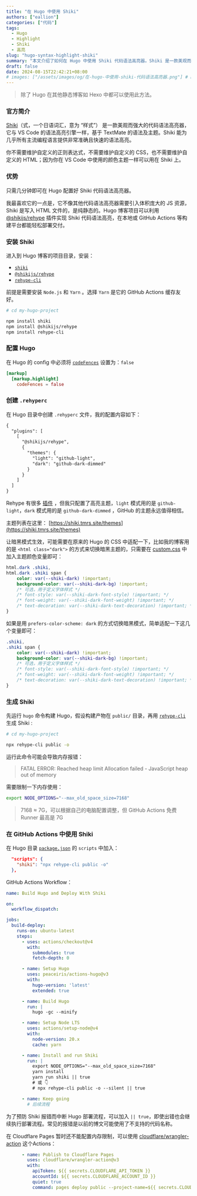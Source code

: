 ```yaml
---
title: "在 Hugo 中使用 Shiki"
authors: ["eallion"]
categories: ["代码"]
tags: 
  - Hugo
  - Highlight
  - Shiki
  - 高亮
slug: "hugo-syntax-highlight-shiki"
summary: "本文介绍了如何在 Hugo 中使用 Shiki 代码语法高亮器。Shiki 是一款美观而强大的代码语法高亮器，基于 TextMate 的语法和主题，并能为几乎所有主流编程语言提供准确且快速的语法高亮。与其他代码语法高亮器不同，Shiki 是纯静态的，无需引入庞大的 JS 资源。文章详细介绍了在 Hugo 项目中安装和配置 Shiki 的步骤，包括安装相关插件、设置 Hugo 配置文件以及创建.rehyperc 文件来配置高亮主题等。此外，还提供了适配暗黑模式和生成 Shiki 所需命令行操作等内容。最后还介绍了如何在 GitHub Actions 中使用 Shiki 进行部署，并给出了相应的工作流程示例。"
draft: false
date: 2024-08-15T22:42:21+08:00
# images: ["/assets/images/og/在-hugo-中使用-shiki-代码语法高亮器.png"] # Delete this line
---
```


> 除了 Hugo 在其他静态博客如 Hexo 中都可以使用此方法。

### 官方简介

[Shiki](https://github.com/shikijs/shiki)（式，一个日语词汇，意为 “样式”） 是一款美观而强大的代码语法高亮器，它与 VS Code 的语法高亮引擎一样，基于 TextMate 的语法及主题。Shiki 能为几乎所有主流编程语言提供非常准确且快速的语法高亮。

你不需要维护自定义的正则表达式，不需要维护自定义的 CSS，也不需要维护自定义的 HTML；因为你在 VS Code 中使用的颜色主题一样可以用在 Shiki 上。

### 优势

只需几分钟即可在 Hugo 配置好 Shiki 代码语法高亮器。

我最喜欢它的一点是，它不像其他代码语法高亮器需要引入体积庞大的 JS 资源，Shiki 是写入 HTML 文件的，是纯静态的。Hugo 博客项目可以利用 [@shikijs/rehype](https://github.com/rehypejs/rehype) 插件实现 Shiki 代码语法高亮，在本地或 GitHub Actions 等构建平台都能轻松部署交付。

### 安装 Shiki

进入到 Hugo 博客的项目目录，安装：

- [`shiki`](https://github.com/shikijs/shiki)
- [`@shikijs/rehype`](https://github.com/rehypejs/rehype)
- [`rehype-cli`](https://github.com/rehypejs/rehype/tree/main/packages/rehype-cli)

前提是需要安装 `Node.js` 和 `Yarn` 。选择 `Yarn` 是它的 GitHub Actions 缓存友好。

```bash
# cd my-hugo-project

npm install shiki
npm install @shikijs/rehype
npm install rehype-cli
```

### 配置 Hugo

在 Hugo 的 config 中必须将 [`codeFences`](https://gohugo.io/getting-started/configuration-markup/#highlight) 设置为：`false`

```toml
[markup]
  [markup.highlight]
    codeFences = false
```

### 创建 `.rehyperc`

在 Hugo 目录中创建 `.rehyperc` 文件，我的配置内容如下：

```txt
{
  "plugins": [
    [
      "@shikijs/rehype",
      {
        "themes": {
          "light": "github-light",
          "dark": "github-dark-dimmed"
        }
      }
    ]
  ]
}
```

Rehype 有很多 [插件](https://github.com/rehypejs/rehype/blob/main/doc/plugins.md) ，但我只配置了高亮主题，`light` 模式用的是 `github-light`，`dark` 模式用的是 `github-dark-dimmed` ，GitHub 的主题永远值得相信。

主题列表在这里： [https://shiki.tmrs.site/themes](https://shiki.tmrs.site/themes)

让暗黑模式生效，可能需要在原来的 Hugo 的 CSS 中适配一下，比如我的博客用的是 `<html class="dark">` 的方式来切换暗黑主题的，只需要在 [custom.css](https://github.com/eallion/eallion.com/blob/4776202069b6a1c570bf00bd697a367502f95c41/assets/css/custom.css#L11-L19) 中加入主题颜色变量即可：

```css
html.dark .shiki,
html.dark .shiki span {
    color: var(--shiki-dark) !important;
    background-color: var(--shiki-dark-bg) !important;
    /* 可选，用于定义字体样式 */
    /* font-style: var(--shiki-dark-font-style) !important; */
    /* font-weight: var(--shiki-dark-font-weight) !important; */
    /* text-decoration: var(--shiki-dark-text-decoration) !important; */
}
```

如果是用 `prefers-color-scheme: dark` 的方式切换暗黑模式，简单适配一下这几个变量即可：

```css
.shiki,
.shiki span {
    color: var(--shiki-dark) !important;
    background-color: var(--shiki-dark-bg) !important;
    /* 可选，用于定义字体样式 */
    /* font-style: var(--shiki-dark-font-style) !important; */
    /* font-weight: var(--shiki-dark-font-weight) !important; */
    /* text-decoration: var(--shiki-dark-text-decoration) !important; */
}
```

### 生成 Shiki

先运行 `hugo` 命令构建 Hugo，假设构建产物在 `public/` 目录，再用 [`rehype-cli`](https://github.com/rehypejs/rehype/tree/main/packages/rehype-cli) 生成 Shiki :

```bash
# cd my-hugo-project

npx rehype-cli public -o
```

运行此命令可能会导致内存报错：

> FATAL ERROR: Reached heap limit Allocation failed - JavaScript heap out of memory

需要限制一下内存使用：

```bash
export NODE_OPTIONS="--max_old_space_size=7168"
```

> 7168 ≈ 7G，可以根据自己的电脑配置调整，但 GitHub Actions 免费 Runner 最高是 7G

### 在 GitHub Actions 中使用 Shiki

在 Hugo 目录 [`package.json`](https://github.com/eallion/eallion.com/blob/4776202069b6a1c570bf00bd697a367502f95c41/package.json#L15) 的 `scripts` 中加入：

```json
  "scripts": {
    "shiki": "npx rehype-cli public -o"
  },
```

GitHub Actions Workflow：

```yaml
name: Build Hugo and Deploy With Shiki

on:
  workflow_dispatch:

jobs:
  build-deploy:
    runs-on: ubuntu-latest
    steps:
      - uses: actions/checkout@v4
        with:
          submodules: true
          fetch-depth: 0

      - name: Setup Hugo
        uses: peaceiris/actions-hugo@v3
        with:
          hugo-version: 'latest'
          extended: true

      - name: Build Hugo
        run: |
          hugo -gc --minify

      - name: Setup Node LTS
        uses: actions/setup-node@v4
        with:
          node-version: 20.x
          cache: yarn

      - name: Install and run Shiki
        run: |
          export NODE_OPTIONS="--max_old_space_size=7168"
          yarn install
          yarn run shiki || true
          # 或 👇
          # npx rehype-cli public -o --silent || true

      - name: Keep going
        # 后续流程
```

为了预防 Shiki 报错而中断 Hugo 部署流程，可以加入 `|| true`，即使出错也会继续执行部署流程。常见的报错是以前的博文可能使用了不支持的代码名称。

在 Cloudflare Pages 暂时还不能配置内存限制，可以使用 [cloudflare/wrangler-action](https://github.com/cloudflare/wrangler-action) 这个Actions：

```yaml
      - name: Publish to Cloudflare Pages
        uses: cloudflare/wrangler-action@v3
        with:
          apiToken: ${{ secrets.CLOUDFLARE_API_TOKEN }}
          accountId: ${{ secrets.CLOUDFLARE_ACCOUNT_ID }}
          quiet: true
          command: pages deploy public --project-name=${{ secrets.CLOUDFLARE_PROJECT_NAME }} --commit-dirty=true
```
